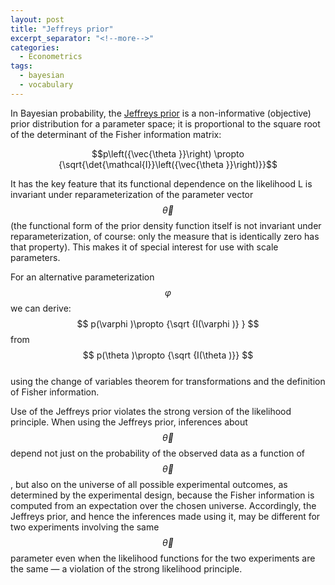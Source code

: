 ```yaml
---
layout: post
title: "Jeffreys prior"
excerpt_separator: "<!--more-->"
categories:
  - Econometrics
tags:
  - bayesian 
  - vocabulary 
---
```



<script src="https://cdn.mathjax.org/mathjax/latest/MathJax.js?config=TeX-AMS-MML_HTMLorMML" type="text/javascript"></script>

In Bayesian probability, the [Jeffreys prior](https://en.m.wikipedia.org/wiki/Jeffreys_prior) is a 
non-informative (objective) prior distribution for a parameter space; 
it is proportional to the square root of the determinant of the Fisher information matrix:

$$p\left({\vec{\theta }}\right) \propto {\sqrt{\det{\mathcal{I}}\left({\vec{\theta }}\right)}}$$

It has the key feature that its functional dependence on the likelihood L  is invariant under 
reparameterization of the parameter vector $$\vec{\theta }$$ 
(the functional form of the prior density function itself is not invariant under 
reparameterization, of course: only the measure that is identically zero has that property). 
This makes it of special interest for use with scale parameters.

<!--more-->

For an alternative parameterization $$\varphi$$   we can derive:
$$ p(\varphi )\propto {\sqrt {I(\varphi )} } $$ 
from
$$ p(\theta )\propto {\sqrt {I(\theta )}} $$  
using the change of variables theorem for transformations and the definition of Fisher information.


Use of the Jeffreys prior violates the strong version of the likelihood principle.
When using the Jeffreys prior, inferences about $$\vec{\theta }$$  depend not just
on the probability of the observed data as a function of $$\vec{\theta }$$, but also 
on the universe of all possible experimental outcomes, as determined by the experimental design, 
because the Fisher information is computed from an expectation over the chosen universe.
Accordingly, the Jeffreys prior, and hence the inferences made using it, 
may be different for two experiments involving the same $$\vec{\theta }$$  parameter even 
when the likelihood functions for the two experiments are the same — a violation of the strong likelihood principle.

